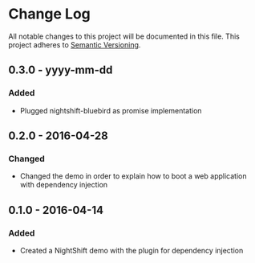 # Change Log
All notable changes to this project will be documented in this file. This project adheres to [Semantic Versioning](http.semver.org).

## 0.3.0 - yyyy-mm-dd
### Added
- Plugged nightshift-bluebird as promise implementation

## 0.2.0 - 2016-04-28
### Changed
- Changed the demo in order to explain how to boot a web application with dependency injection

## 0.1.0 - 2016-04-14
### Added
- Created a NightShift demo with the plugin for dependency injection